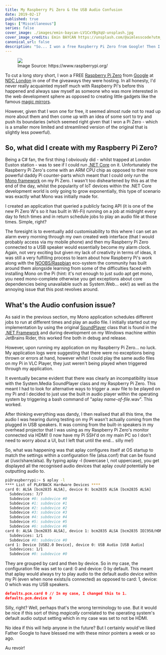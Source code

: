 ```yaml
---
title: My Raspberry Pi Zero & the USB Audio Confusion
date: 2019-02-17
published: true
tags: ["Miscellaneous"]
series: false
cover_image: ./images/emin-baycan-LV1CxYBgXqU-unsplash.jpg
cover_image_credits: Emin BAYCAN https://unsplash.com/@aimlesscode?utm_source=unsplash&utm_medium=referral&utm_content=creditCopyText
canonical_url: false
description: "So... I won a free Raspberry Pi Zero from Google! Then I bought some USB speakers for it and chaos ensued!"
---
```

<figure>
    <img src="https://www.raspberrypi.org/app/uploads/2017/05/Raspberry-Pi-Zero-1-1755x1080.jpg" style="display: block; margin-left: auto; margin-right: auto;"/>
    <figcaption>Image Source: https://www.raspberrypi.org/</figcaption>
</figure>

To cut a long story short, I won a FREE [Raspberry Pi Zero](https://www.raspberrypi.org/products/raspberry-pi-zero/) from [Google](http://google.com/) at [NDC London](https://ndc-london.com/) in one of the giveaways they were hosting. In all honesty, I'd never really acquainted myself much with Raspberry Pi's before this happened and always saw myself as someone who was more interested in the web development sphere as opposed to creating little gadgets like the famous [magic mirrors](https://www.raspberrypi.org/blog/magic-mirror/).

However, given that I won one for free, it seemed almost rude not to read up more about them and then come up with an idea of some sort to try and push its boundaries (which seemed right given that I won a Pi Zero - which is a smaller more limited and streamlined version of the original that is slightly less powerful).

## So, what did I create with my Raspberry Pi Zero?
Being a C# fan, the first thing I obviously did - whilst trapped at London Euston station - was to see if I could run [.NET Core](https://dotnet.microsoft.com/download) on it. Unfortunately the Raspberry Pi Zero's come with an ARM CPU chip as opposed to their more powerful daddy Pi counter-parts which meant that I could only run the [Mono framework](https://www.mono-project.com/) on my Pi Zero. I wasn't too disheartened by this as at the end of the day, whilst the popularity of IoT devices within the .NET Core development world is only going to grow exponentially, this type of scenario was exactly what Mono was initially made for.

I created an application that queried a publicly facing API (it is one of the new Pi Zero W's so it has built in Wi-Fi) running on a job at midnight every day to fetch times and in return schedule jobs to play an audio file at those times. Simple, right?

The foresight is to eventually add customisability to this where I can set an alarm every morning through my own created web interface (that I would probably access via my mobile phone) and then my Raspberry Pi Zero connected to a USB speaker would essentially become my alarm clock. Again, not very exciting but given my lack of creativity in terms of ideas, it was still a very fulfilling process to learn about how Raspberry Pi's work along with the [NOOBS/Raspbian](https://www.raspberrypi.org/downloads/raspbian/) eco-system the community has built around them alongside learning from some of the difficulties faced with installing Mono on the Pi (hint: it's not enough to just sudo apt get mono, you need mono-complete otherwise you get exceptions about core dependencies being unavailable such as System.Web... eek!) as well as the annoying issue that this post revolves around.

## What's the Audio confusion issue?
As said in the previous section, my Mono application schedules different jobs to run at different times and play an audio file. I initially started out my implementation by using the original [SoundPlayer](https://docs.microsoft.com/en-us/dotnet/api/system.media.soundplayer?view=netframework-4.7.2) class that is found in the [.NET Framework](https://docs.microsoft.com/en-us/dotnet/framework/) and during development on my Windows machine within JetBrains Rider, this worked fine both in debug and release.

However, upon running my application on my Raspberry Pi Zero... no luck. My application logs were suggesting that there were no exceptions being thrown or errors at hand, however whilst I could play the same audio files on my Pi in VLC Player, they just weren't being played when triggered through my application.

It eventually became evident that there was clearly an incompatibility issue with the System.Media SoundPlayer class and my Raspberry Pi Zero. This meant I had to look for alternative ways to trigger a .wav file to be played on my Pi and I decided to just use the built in audio player within the operating system by triggering a bash command of "aplay *name-of-file*.wav". This worked.

After thinking everything was dandy, I then realised that all this time, the audio I was hearing during testing on my Pi wasn't actually coming from the plugged in USB speakers. It was coming from the built-in speakers in my overhead projector that I was using as my Raspberry Pi Zero's monitor connected via HDMI! (I now have my Pi SSH'd on my main PC so I don't need to worry about a UI, but I left that until the end... silly me!)

So, what was happening was that aplay configures itself at OS startup to match the settings within a configuration file (alsa.conf) that can be found at (/usr/share/alsa). By typing aplay -l (lowercase l, not uppercase), you get displayed all the recognised audio devices that aplay *could* potentially be outputting audio to.

```bash
pi@raspberrypi:~ $ aplay -l
**** List of PLAYBACK Hardware Devices ****
card 0: ALSA [bcm2835 ALSA], device 0: bcm2835 ALSA [bcm2835 ALSA]
  Subdevices: 7/7
  Subdevice #0: subdevice #0
  Subdevice #1: subdevice #1
  Subdevice #2: subdevice #2
  Subdevice #3: subdevice #3
  Subdevice #4: subdevice #4
  Subdevice #5: subdevice #5
  Subdevice #6: subdevice #6
card 0: ALSA [bcm2835 ALSA], device 1: bcm2835 ALSA [bcm2835 IEC958/HDMI]
  Subdevices: 1/1
  Subdevice #0: subdevice #0
card 1: Device [USB2.0 Device], device 0: USB Audio [USB Audio]
  Subdevices: 1/1
  Subdevice #0: subdevice #0
```

They are grouped by card and then by device. So in my case, the configuration file was set to card: 0 and device: 0 by default. This meant that aplay would always try to play audio to the default audio device within my Pi (even when none exists/is connected) as opposed to card: 1, device: 0 which was my USB speakers.

```json
defaults.pcm.card 0 // In my case, I changed this to 1.
defaults.pcm.device 0
```

Silly, right? Well, perhaps that's the wrong terminology to use. But it would be nice if this sort of thing *magically* correlated to the operating system's default audio output setting which in my case was set to not be HDMI.

No idea if this will help anyone in the future? But I certainly would've liked Father Google to have blessed me with these minor pointers a week or so ago.

Au revoir!